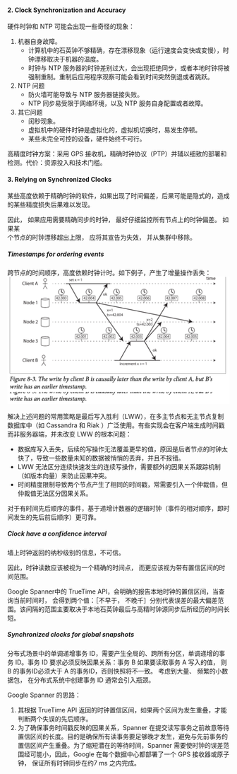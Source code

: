 #### 2. Clock Synchronization and Accuracy
硬件时钟和 NTP 可能会出现一些奇怪的现象：
1. 机器自身故障。
	* 计算机中的石英钟不够精确，存在漂移现象（运行速度会变快或变慢），时钟漂移取决于机器的温度。
	* 时钟与 NTP 服务器的时钟差别过大，会出现拒绝同步，或者本地时钟将被强制重制。重制后应用程序观察可能会看到时间突然倒退或者跳跃。
2. NTP 问题
	* 防火墙可能导致与 NTP 服务器链接失败。
	* NTP 同步易受限于网络环境，以及 NTP 服务自身配置或者故障。
3. 其它问题
	* 闰秒现象。
	* 虚拟机中的硬件时钟是虚拟化的，虚拟机切换时，易发生停顿。
	* 某些未完全可控的设备，硬件始终不可行。

高精度时钟方案：采用 GPS 接收机，精确时钟协议（PTP）并辅以细致的部署和检测。代价：资源投入和技术门槛。


#### 3. Relying on Synchronized Clocks
某些高度依赖于精确时钟的软件，如果出现了时间偏差，后果可能是隐式的，造成的某些精度损失后果难以发现。

因此， 如果应用需要精确同步的时钟， 最好仔细监控所有节点上的时钟偏差。 如果某  
个节点的时钟漂移超出上限， 应将其宣告为失效， 并从集群中移除。

##### Timestamps for ordering events
跨节点的时间顺序，高度依赖时钟计时。如下例子，产生了增量操作丢失：
![图 1](assets/img_20230628-001448636.png)  



解决上述问题的常用策略是最后写入胜利（LWW），在多主节点和无主节点复制数据库中（如 Cassandra 和 Riak ）广泛使用。有些实现会在客户端生成时间戳而非服务器端，并未改变 LWW 的根本问题：
* 数据库写入丢失，后续的写操作无法覆盖更早的值，原因是后者节点的时钟太快了，导致一些数量未知的数据被悄悄的丢弃，并且不报错。
* LWW 无法区分连续快速发生的连续写操作，需要额外的因果关系跟踪机制（如版本向量）来防止因果冲突。
* 时间精度限制导致两个节点产生了相同的时间戳，常需要引入一个仲裁值，但仲裁值无法区分因果关系。

对于有时间先后顺序的事件，基于递增计数器的逻辑时钟（事件的相对顺序，即时间发生的先后前后顺序）更可靠。

##### Clock have a confidence interval
墙上时钟返回的纳秒级别的信息，不可信。

因此，时钟读数应该被视为一个精确的时间点， 而更应该视为带有置信区间的时间范围。

Google Spanner中的 TrueTime API，会明确的报告本地时钟的置信区间，当查询当前时间时， 会得到两个值：［不早于， 不晚千］分别代表误差的最大偏差范围。该间隔的范围主要取决于本地石英钟最后与高精时钟源同步后所经历的时间长短。

##### Synchronized clocks for global snapshots
分布式场景中的单调递增事务 ID，需要产生全局的、跨所有分区，单调递增的事务 ID。事务 ID 要求必须反映因果关系：事务 B 如果要读取事务 A 写入的值， 则 B 的事务ID必须大于 A 的事务ID，否则快照将不一致。 考虑到大量、 频繁的小数据包， 在分布式系统中创建事务 ID 通常会引入瓶颈。

Google Spanner 的思路：
1. 其根据  TrueTime API 返回的时钟置信区间，如果两个区间为发生重叠，才能判断两个失误的先后顺序。
2. 为了确保事务时间戳反映的因果关系，Spanner 在提交读写事务之前故意等待置信区间的长度。目的是确保所有读事务要足够晚才发生，避免与先前事务的置信区间产生重叠。为了缩短潜在的等待时间，Spanner 需要使时钟的误差范围经可能小，因此，Google 在每个数据中心都部署了一个 GPS 接收器或原子钟， 保证所有时钟同步在约7 ms 之内完成。